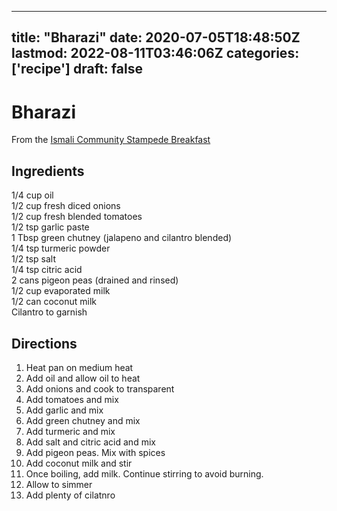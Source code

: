 
---
title: "Bharazi"
date: 2020-07-05T18:48:50Z
lastmod: 2022-08-11T03:46:06Z
categories: ['recipe']
draft: false
---


# Bharazi
From the [Ismali Community Stampede Breakfast](https://ismailimail.blog/category/community-activities/calgary-stampede/)

## Ingredients
1/4 cup oil  
1/2 cup fresh diced onions  
1/2 cup fresh blended tomatoes  
1/2 tsp garlic paste  
1 Tbsp green chutney (jalapeno and cilantro blended)  
1/4 tsp turmeric powder  
1/2 tsp salt  
1/4 tsp citric acid  
2 cans pigeon peas (drained and rinsed)  
1/2 cup evaporated milk  
1/2 can coconut milk  
Cilantro to garnish

## Directions
1. Heat pan on medium heat
2. Add oil and allow oil to heat
3. Add onions and cook to transparent
4. Add tomatoes and mix
5. Add garlic and mix
6. Add green chutney and mix
7. Add turmeric and mix
8. Add salt and citric acid and mix
9. Add pigeon peas. Mix with spices
10. Add coconut milk and stir
11. Once boiling, add milk. Continue stirring to avoid burning.
12. Allow to simmer
13. Add plenty of cilatnro

<!-- #recipe #public -->

<!-- {BearID:2E8F88BC-FC06-45C4-8D71-200AEA7D52A3-3487-000A4F5C128ABED6} -->
